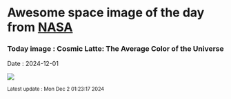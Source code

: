 
# Awesome space image of the day from [NASA](https://api.nasa.gov/)

### Today image : Cosmic Latte: The Average Color of the Universe
Date : 2024-12-01

![](https://apod.nasa.gov/apod/image/2412/CosmicLatte_jhu_960.jpg)

<small>Latest update : Mon Dec  2 01:23:17 2024</small>
        